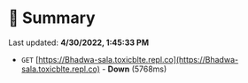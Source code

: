 # 📖 Summary
Last updated: **4/30/2022, 1:45:33 PM**

- `GET` [https://Bhadwa-sala.toxicblte.repl.co](https://Bhadwa-sala.toxicblte.repl.co) - **Down** (5768ms)
